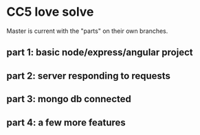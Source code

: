 CC5 love solve
===

Master is current with the "parts" on their own branches.

part 1: basic node/express/angular project
-

part 2: server responding to requests
-

part 3: mongo db connected
-

part 4: a few more features
-
